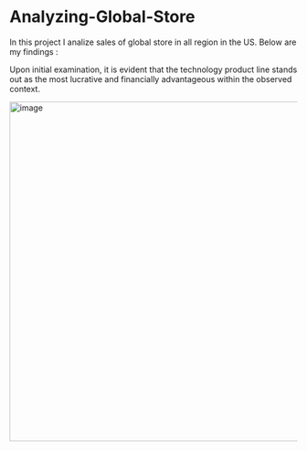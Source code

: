 # Analyzing-Global-Store
In this project I analize sales of global store in all region in the US. Below are my findings :

Upon initial examination, it is evident that the technology product line stands out as the most lucrative and financially advantageous within the observed context.



<img width="595" alt="image" src="https://github.com/Miracleefe/Analyzing-Global-Store-/assets/151831246/50841951-cb9f-4f0c-a768-f19a4666679e">
